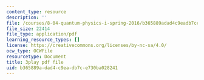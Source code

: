 ```yaml
---
content_type: resource
description: ''
file: /courses/8-04-quantum-physics-i-spring-2016/b365889adad4c9eadb7ce730ba028241_3VXLIF2DpHI.pdf
file_size: 22414
file_type: application/pdf
learning_resource_types: []
license: https://creativecommons.org/licenses/by-nc-sa/4.0/
ocw_type: OCWFile
resourcetype: Document
title: 3play pdf file
uid: b365889a-dad4-c9ea-db7c-e730ba028241
---
```

